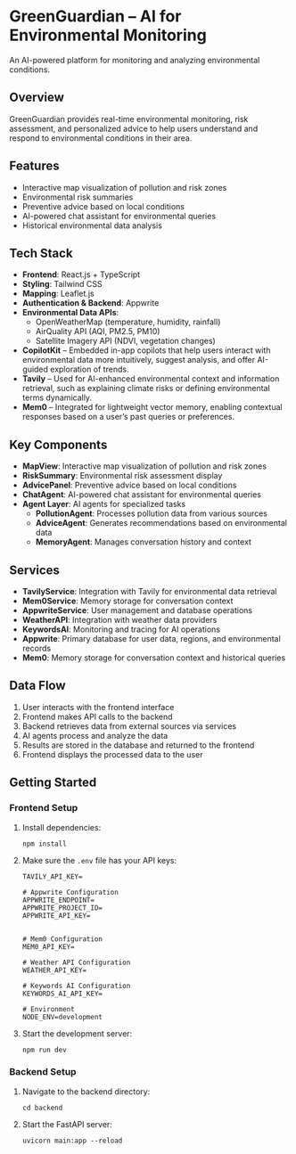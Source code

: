 # GreenGuardian – AI for Environmental Monitoring

An AI-powered platform for monitoring and analyzing environmental conditions.

## Overview
GreenGuardian provides real-time environmental monitoring, risk assessment, and personalized advice to help users understand and respond to environmental conditions in their area.

## Features
- Interactive map visualization of pollution and risk zones
- Environmental risk summaries
- Preventive advice based on local conditions
- AI-powered chat assistant for environmental queries
- Historical environmental data analysis

## Tech Stack

- **Frontend**: React.js + TypeScript  
- **Styling**: Tailwind CSS  
- **Mapping**: Leaflet.js  
- **Authentication & Backend**: Appwrite  
- **Environmental Data APIs**:  
  - OpenWeatherMap (temperature, humidity, rainfall)  
  - AirQuality API (AQI, PM2.5, PM10)  
  - Satellite Imagery API (NDVI, vegetation changes)  
- **CopilotKit** – Embedded in-app copilots that help users interact with environmental data more intuitively, suggest analysis, and offer AI-guided exploration of trends.  
- **Tavily** – Used for AI-enhanced environmental context and information retrieval, such as explaining climate risks or defining environmental terms dynamically.  
- **Mem0** – Integrated for lightweight vector memory, enabling contextual responses based on a user’s past queries or preferences.  



## Key Components
- **MapView**: Interactive map visualization of pollution and risk zones
- **RiskSummary**: Environmental risk assessment display
- **AdvicePanel**: Preventive advice based on local conditions
- **ChatAgent**: AI-powered chat assistant for environmental queries
- **Agent Layer**: AI agents for specialized tasks
    - **PollutionAgent**: Processes pollution data from various sources
    - **AdviceAgent**: Generates recommendations based on environmental data
    - **MemoryAgent**: Manages conversation history and context

## Services
- **TavilyService**: Integration with Tavily for environmental data retrieval
- **Mem0Service**: Memory storage for conversation context
- **AppwriteService**: User management and database operations
- **WeatherAPI**: Integration with weather data providers
- **KeywordsAI**: Monitoring and tracing for AI operations
- **Appwrite**: Primary database for user data, regions, and environmental records
- **Mem0**: Memory storage for conversation context and historical queries

## Data Flow

1. User interacts with the frontend interface
2. Frontend makes API calls to the backend
3. Backend retrieves data from external sources via services
4. AI agents process and analyze the data
5. Results are stored in the database and returned to the frontend
6. Frontend displays the processed data to the user


## Getting Started

### Frontend Setup
1. Install dependencies:
   ```
   npm install
   ```

2. Make sure the `.env` file has your API keys:
   ```
   TAVILY_API_KEY=

   # Appwrite Configuration
   APPWRITE_ENDPOINT=
   APPWRITE_PROJECT_ID=
   APPWRITE_API_KEY=
   
   
   # Mem0 Configuration
   MEM0_API_KEY=

   # Weather API Configuration
   WEATHER_API_KEY=
   
   # Keywords AI Configuration
   KEYWORDS_AI_API_KEY=
   
   # Environment
   NODE_ENV=development

   ```

3. Start the development server:
   ```
   npm run dev
   ```

### Backend Setup
1. Navigate to the backend directory:
   ```
   cd backend
   ```

2. Start the FastAPI server:
   ```
   uvicorn main:app --reload
   ```
